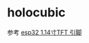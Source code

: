 # holocubic


参考
[esp32 1.14寸TFT 引脚](https://www.nologo.tech/product/esp32/esp32s3/esp32S31.14TFT/esp32S31.14TFT.html)